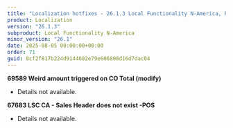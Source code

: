 ```yaml
---
title: "Localization hotfixes - 26.1.3 Local Functionality N-America, Release date August 5, 2025 - Hotfixes"
product: Localization
version: "26.1.3"
subproduct: Local Functionality N-America
minor_version: "26.1"
date: 2025-08-05 00:00:00+00:00
order: 71
guid: 8cf2f817b224d9144682e79e606808d16d7dac04
---
```


<strong>69589 Weird amount triggered on CO Total (modify)</strong>
<ul><li>Details not available.</li></ul>
<strong>67683 LSC CA - Sales Header does not exist -POS</strong>
<ul><li>Details not available.</li></ul>
